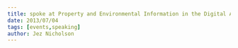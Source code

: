 ```yaml
---
title: spoke at Property and Environmental Information in the Digital Age
date: 2013/07/04
tags: [events,speaking]
author: Jez Nicholson
---
```


